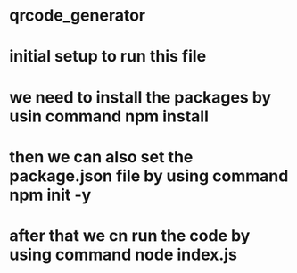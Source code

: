 # qrcode_generator
# initial setup to run this file 
# we need to install the packages by usin command npm install 
# then we can also set the package.json file by using command npm init -y
# after that we cn run the code by using command node index.js 
